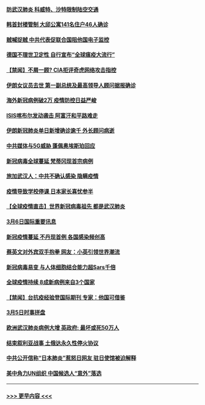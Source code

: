 #### [防武汉肺炎 科威特、沙特限制陆空交通](../pages/prog202/a102793875.md?t=03071531) 
#### [韩首封楼管制 大邱公寓141名住户46人确诊](../pages/prog202/a102793841.md?t=03071531) 
#### [贼喊捉贼  中共代表促联合国阻他国电子监控](../pages/prog202/a102793638.md?t=03071531) 
#### [德国不理世卫定性 自行宣布“全球瘟疫大流行”](../pages/prog202/a102793673.md?t=03071531) 
#### [【禁闻】不屑一顾? CIA拒评奇虎网络攻击指控](../pages/prog202/a102793736.md?t=03071531) 
#### [伊朗女议员去世 第一副总统及最高领导人顾问据报确诊](../pages/prog202/a102793591.md?t=03071531) 
#### [海外新冠病例破2万 疫情防控日益严峻](../pages/prog202/a102793661.md?t=03071531) 
#### [ISIS喀布尔发动袭击 阿富汗和平路难走](../pages/prog202/a102793659.md?t=03071531) 
#### [伊朗新冠肺炎单日新增确诊逾千 外长顾问病逝](../pages/prog202/a102793574.md?t=03071531) 
#### [中共媒体与5G威胁 蓬佩奥埃斯珀回应](../pages/prog202/a102793514.md?t=03071531) 
#### [新冠病毒全球蔓延 梵蒂冈现首宗病例](../pages/prog202/a102793500.md?t=03071531) 
#### [旅加武汉人：中共不确认感染 隐瞒疫情](../pages/prog202/a102793446.md?t=03071531) 
#### [疫情导致学校停课 日本家长喜忧参半](../pages/prog202/a102793448.md?t=03071531) 
#### [【全球疫情直击】世界新冠病毒祖先 都是武汉肺炎](../pages/prog202/a102793272.md?t=03071531) 
#### [3月6日国际重要讯息](../pages/prog202/a102793252.md?t=03071531) 
#### [新冠疫情蔓延 不丹现首例 各国感染频创高](../pages/prog202/a102793120.md?t=03071531) 
#### [蔡英文对外宾双手抱拳 网友：小英引领世界潮流](../pages/prog202/a102793003.md?t=03071531) 
#### [新冠病毒易变 与人体细胞结合能力超Sars千倍](../pages/prog202/a102792974.md?t=03071531) 
#### [全球疫情持续 8成新病例来自3个国家](../pages/prog202/a102792857.md?t=03071531) 
#### [【禁闻】台抗疫经验登国际期刊 专家：他国可借鉴](../pages/prog202/a102792813.md?t=03071531) 
#### [3月5日时事拼盘](../pages/prog202/a102792802.md?t=03071531) 
#### [欧洲武汉肺炎病例大增 英政府: 最坏或死50万人](../pages/prog202/a102792740.md?t=03071531) 
#### [结束叙利亚战事 土俄达永久性停火协议](../pages/prog202/a102792768.md?t=03071531) 
#### [中共公开信称“日本肺炎”惹怒日网友  驻日使馆被迫解释](../pages/prog202/a102792702.md?t=03071531) 
#### [美中角力UN组织 中国候选人“意外”落选](../pages/prog202/a102792651.md?t=03071531) 

----
#### [ >>> 更早内容 <<< ](../indexes/prog202-earlier.md)
